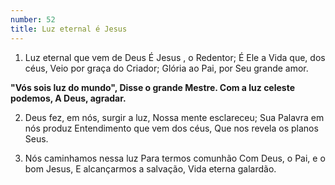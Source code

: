 ```yaml
---
number: 52
title: Luz eternal é Jesus
---
```


1. Luz eternal que vem de Deus
  É Jesus , o Redentor;
  É Ele a Vida que, dos céus,
  Veio por graça do Criador;
  Glória ao Pai, por Seu grande amor.

  __"Vós sois luz do mundo",
  Disse o grande Mestre.
  Com a luz celeste podemos,
  A Deus, agradar.__

2. Deus fez, em nós, surgir a luz,
  Nossa mente esclareceu;
  Sua Palavra em nós produz
  Entendimento que vem dos céus,
  Que nos revela os planos Seus.

3. Nós caminhamos nessa luz
  Para termos comunhão
  Com Deus, o Pai, e o bom Jesus,
  E alcançarmos a salvação,
  Vida eterna galardão.
